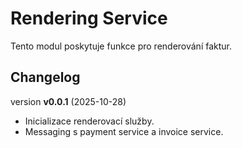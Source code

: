 # Rendering Service

Tento modul poskytuje funkce pro renderování faktur.

## Changelog
version **v0.0.1** (2025-10-28)
  - Inicializace renderovací služby.
  - Messaging s payment service a invoice service.